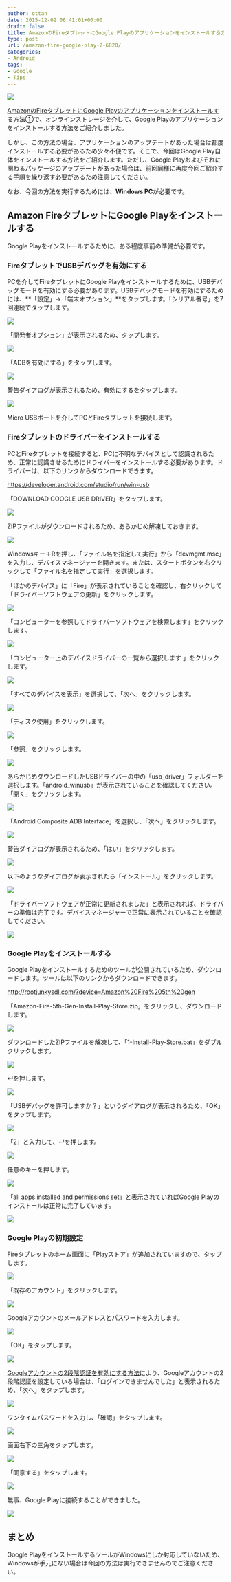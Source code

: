 ```yaml
---
author: ottan
date: 2015-12-02 06:41:01+00:00
draft: false
title: AmazonのFireタブレットにGoogle Playのアプリケーションをインストールする方法②
type: post
url: /amazon-fire-google-play-2-6820/
categories:
- Android
tags:
- Google
- Tips
---
```


![](/images/2015/12/151202-565e897277c1d-1.jpg)






[AmazonのFireタブレットにGoogle Playのアプリケーションをインストールする方法①](/?p=3013)で、オンラインストレージを介して、Google Playのアプリケーションをインストールする方法をご紹介しました。





しかし、この方法の場合、アプリケーションのアップデートがあった場合は都度インストールする必要があるため少々不便です。そこで、今回はGoogle Play自体をインストールする方法をご紹介します。ただし、Google Playおよびそれに関わるパッケージのアップデートがあった場合は、前回同様に再度今回ご紹介する手順を繰り返す必要があるため注意してください。





なお、今回の方法を実行するためには、**Windows PC**が必要です。





## Amazon FireタブレットにGoogle Playをインストールする





Google Playをインストールするために、ある程度事前の準備が必要です。





### FireタブレットでUSBデバッグを有効にする





PCを介してFireタブレットにGoogle Playをインストールするために、USBデバッグモードを有効にする必要があります。USBデバッグモードを有効にするためには、**「設定」→「端末オプション」**をタップします。「シリアル番号」を7回連続でタップします。





![](/images/2015/12/151202-565e89738f322.png)






「開発者オプション」が表示されるため、タップします。





![](/images/2015/12/151202-565e89757264e.png)






「ADBを有効にする」をタップします。





![](/images/2015/12/151202-565e8976a145e.png)






警告ダイアログが表示されるため、有効にするをタップします。





![](/images/2015/12/151202-565e8977db238.png)






Micro USBポートを介してPCとFireタブレットを接続します。





### Fireタブレットのドライバーをインストールする





PCとFireタブレットを接続すると、PCに不明なデバイスとして認識されるため、正常に認識させるためにドライバーをインストールする必要があります。ドライバーは、以下のリンクからダウンロードできます。



https://developer.android.com/studio/run/win-usb



「DOWNLOAD GOOGLE USB DRIVER」をタップします。





![](/images/2015/12/151202-565e897ab54e1.png)






ZIPファイルがダウンロードされるため、あらかじめ解凍しておきます。





![](/images/2015/12/151202-565e897c76525.png)






Windowsキー＋Rを押し、「ファイル名を指定して実行」から「devmgmt.msc」を入力し、デバイスマネージャーを開きます。または、スタートボタンを右クリックして「ファイル名を指定して実行」を選択します。





「ほかのデバイス」に「Fire」が表示されていることを確認し、右クリックして「ドライバーソフトウェアの更新」をクリックします。






![](/images/2015/12/151202-565e897e054a6.png)






「コンピューターを参照してドライバーソフトウェアを検索します」をクリックします。





![](/images/2015/12/151202-565e8980002b3.png)






「コンピューター上のデバイスドライバーの一覧から選択します
」をクリックします。





![](/images/2015/12/151202-565e8981bd239.png)






「すべてのデバイスを表示」を選択して、「次へ」をクリックします。





![](/images/2015/12/151202-565e89835d325.png)






「ディスク使用」をクリックします。





![](/images/2015/12/151202-565e898539504.png)






「参照」をクリックします。





![](/images/2015/12/151202-565e8986dda02.png)






あらかじめダウンロードしたUSBドライバーの中の「usb_driver」フォルダーを選択します。「android_winusb」が表示されていることを確認してください。「開く」をクリックします。





![](/images/2015/12/151202-565e898826094.png)






「Android Composite ADB Interface」を選択し、「次へ」をクリックします。





![](/images/2015/12/151202-565e89896dd12.png)






警告ダイアログが表示されるため、「はい」をクリックします。





![](/images/2015/12/151202-565e898ad97ce.png)






以下のようなダイアログが表示されたら「インストール」をクリックします。





![](/images/2015/12/151202-565e898c18603.png)






「ドライバーソフトウェアが正常に更新されました」と表示されれば、ドライバーの準備は完了です。デバイスマネージャーで正常に表示されていることを確認してください。





![](/images/2015/12/151202-565e898d47be4.png)






### Google Playをインストールする





Google Playをインストールするためのツールが公開されているため、ダウンロードします。ツールは以下のリンクからダウンロードできます。



http://rootjunkysdl.com/?device=Amazon%20Fire%205th%20gen



「Amazon-Fire-5th-Gen-Install-Play-Store.zip」をクリックし、ダウンロードします。





![](/images/2015/12/151202-565e928390591.png)






ダウンロードしたZIPファイルを解凍して、「1-Install-Play-Store.bat」をダブルクリックします。





![](/images/2015/12/151202-565e898e94299.png)






↵を押します。





![](/images/2015/12/151202-565e899024989.png)






「USBデバッグを許可しますか？」というダイアログが表示されるため、「OK」をタップします。





![](/images/2015/12/151202-565e89793dabc.png)







「2」と入力して、↵を押します。





![](/images/2015/12/151202-565e899157230.png)






任意のキーを押します。





![](/images/2015/12/151202-565e8992825a3.png)






「all apps installed and permissions set」と表示されていればGoogle Playのインストールは正常に完了しています。





![](/images/2015/12/151202-565e8993ca9f6.png)






### Google Playの初期設定





Fireタブレットのホーム画面に「Playストア」が追加されていますので、タップします。





![](/images/2015/12/151202-565e899591fce.png)






「既存のアカウント」をクリックします。





![](/images/2015/12/151202-565e8997c1d86.png)






Googleアカウントのメールアドレスとパスワードを入力します。





![](/images/2015/12/151202-565e8998f2ad6.png)






「OK」をタップします。





![](/images/2015/12/151202-565e899a34021.png)






[Googleアカウントの2段階認証を有効にする方法](/google-two-step-authentication-890/)により、Googleアカウントの2段階認証を設定している場合は、「ログインできませんでした」と表示されるため、「次へ」をタップします。





![](/images/2015/12/151202-565e899b693c0.png)






ワンタイムパスワードを入力し、「確認」をタップします。





![](/images/2015/12/151202-565e899ca8b70.png)






画面右下の三角をタップします。





![](/images/2015/12/151202-565e899de5c0e.png)






「同意する」をタップします。





![](/images/2015/12/151202-565e89a02dec5.png)






無事、Google Playに接続することができました。





![](/images/2015/12/151202-565e89a1a7827.png)






## まとめ





Google PlayをインストールするツールがWindowsにしか対応していないため、Windowsが手元にない場合は今回の方法は実行できませんのでご注意ください。
